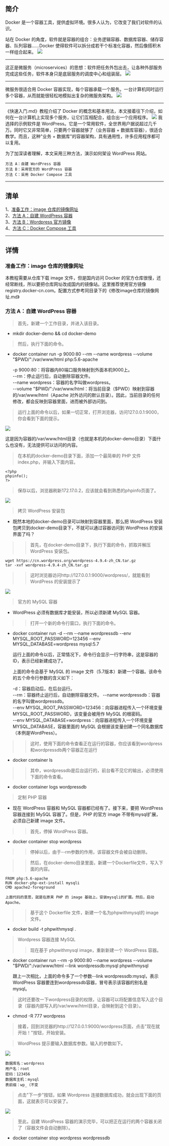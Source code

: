 ## 简介
Docker 是一个容器工具，提供虚拟环境。很多人认为，它改变了我们对软件的认识。

站在 Docker 的角度，软件就是容器的组合：业务逻辑容器、数据库容器、储存容器、队列容器......Docker 使得软件可以拆分成若干个标准化容器，然后像搭积木一样组合起来。
<img src="img/4.png" />
- - -
这正是微服务（microservices）的思想：软件把任务外包出去，让各种外部服务完成这些任务，软件本身只是底层服务的调度中心和组装层。
<img src="img/5.png" />
- - -
微服务很适合用 Docker 容器实现，每个容器承载一个服务。一台计算机同时运行多个容器，从而就能很轻松地模拟出复杂的微服务架构。
<img src="img/6.png" />
- - -
《快速入门.md》教程介绍了 Docker 的概念和基本用法，本文接着往下介绍，如何在一台计算机上实现多个服务，让它们互相配合，组合出一个应用程序。
<img src="img/7.png" />
我选择的示例软件是 WordPress。它是一个常用软件，全世界用户据说超过几千万。同时它又非常简单，只要两个容器就够了（业务容器 + 数据库容器），很适合教学。而且，这种"业务 + 数据库"的容器架构，具有通用性，许多应用程序都可以复用。

为了加深读者理解，本文采用三种方法，演示如何架设 WordPress 网站。

    方法 A：自建 WordPress 容器
    方法 B：采用官方的 WordPress 容器
    方法 C：采用 Docker Compose 工具

- - -

## 清单
1、<a href="#mark-1">准备工作：image 仓库的镜像网址</a>  
2、<a href="#mark-2">方法 A：自建 WordPress 容器</a>   
3、<a href="#mark-3">方法 B：Wordpress 官方镜像</a>  
4、<a href="#mark-4">方法 C：Docker Compose 工具</a>  

- - -

## 详情
### 准备工作：image 仓库的镜像网址
本教程需要从仓库下载 image 文件，但是国内访问 Docker 的官方仓库很慢，还经常断线，所以要把仓库网址改成国内的镜像站。这里推荐使用官方镜像 registry.docker-cn.com。配置方式参考同目录下的《修改image仓库的镜像网址.md》

### 方法 A：自建 WordPress 容器
> 首先，新建一个工作目录，并进入该目录。
* mkdir docker-demo && cd docker-demo
> 然后，执行下面的命令。
* docker container run -p 9000:80 --rm  --name wordpress --volume "$PWD/":/var/www/html php:5.6-apache

    -p 9000:80：将容器内80端口服务映射到外面本机9000上。  
    --rm：停止运行后，自动删除容器文件。  
    --name wordpress：容器的名字叫做wordpress。  
    --volume "$PWD/":/var/www/html：将当前目录（$PWD）映射到容器的/var/www/html（Apache 对外访问的默认目录）。因此，当前目录的任何修改，都会反映到容器里面，进而被外部访问到。

> 运行上面的命令以后，如果一切正常，打开浏览器，访问127.0.0.1:9000，你会看到下面的提示。

<img src="img/8.png" />

这是因为容器的/var/www/html目录（也就是本机的docker-demo目录）下面什么也没有，无法提供可以访问的内容。

> 在本机的docker-demo目录下面，添加一个最简单的 PHP 文件index.php，并输入下面内容。

    <?php 
    phpinfo();
    ?>

> 保存以后，浏览器刷新172.17.0.2，应该就会看到熟悉的phpinfo页面了。

<img src="img/9.png" />

> 拷贝 WordPress 安装包
* 既然本地的docker-demo目录可以映射到容器里面，那么把 WordPress 安装包拷贝到docker-demo目录下，不就可以通过容器访问到 WordPress 的安装界面了吗？
>> 首先，在docker-demo目录下，执行下面的命令，抓取并解压 WordPress 安装包。
```
wget https://cn.wordpress.org/wordpress-4.9.4-zh_CN.tar.gz
tar -xvf wordpress-4.9.4-zh_CN.tar.gz
```
>> 这时浏览器访问http://127.0.0.1:9000/wordpress/，就能看到 WordPress 的安装提示了

<img src="img/10.png" />

> 官方的 MySQL 容器
* WordPress 必须有数据库才能安装，所以必须新建 MySQL 容器。
>> 打开一个新的命令行窗口，执行下面的命令。
* docker container run -d --rm --name wordpressdb --env MYSQL_ROOT_PASSWORD=123456 --env MYSQL_DATABASE=wordpress mysql:5.7

    运行上面的命令以后，正常情况下，命令行会显示一行字符串，这是容器的 ID，表示已经新建成功了。

    上面的命令会基于 MySQL 的 image 文件（5.7版本）新建一个容器。该命令的五个命令行参数的含义如下：  

    -d：容器启动后，在后台运行。  
    --rm：容器终止运行后，自动删除容器文件。
    --name wordpressdb：容器的名字叫做wordpressdb。  
    --env MYSQL_ROOT_PASSWORD=123456：向容器进程传入一个环境变量MYSQL_ROOT_PASSWORD，该变量会被用作 MySQL 的根密码。  
    --env MYSQL_DATABASE=wordpress：向容器进程传入一个环境变量MYSQL_DATABASE，容器里面的 MySQL 会根据该变量创建一个同名数据库（本例是WordPress）。

>> 这时，使用下面的命令查看正在运行的容器，你应该看到wordpress和wordpressdb两个容器正在运行
* docker container ls
>> 其中，wordpressdb是后台运行的，前台看不见它的输出，必须使用下面的命令查看。
* docker container logs wordpressdb

> 定制 PHP 容器
* 现在 WordPress 容器和 MySQL 容器都已经有了。接下来，要把 WordPress 容器连接到 MySQL 容器了。但是，PHP 的官方 image 不带有mysql扩展，必须自己新建 image 文件。
>> 首先，停掉 WordPress 容器。
* docker container stop wordpress
>> 停掉以后，由于--rm参数的作用，该容器文件会被自动删除。

>> 然后，在docker-demo目录里面，新建一个Dockerfile文件，写入下面的内容。

    FROM php:5.6-apache
    RUN docker-php-ext-install mysqli
    CMD apache2-foreground

    上面代码的意思，就是在原来 PHP 的 image 基础上，安装mysqli的扩展。然后，启动 Apache。

>> 基于这个 Dockerfile 文件，新建一个名为phpwithmysql的 image 文件。
* docker build -t phpwithmysql .

> Wordpress 容器连接 MySQL
>> 现在基于 phpwithmysql image，重新新建一个 WordPress 容器。
* docker container run --rm -p 9000:80  --name wordpress --volume "$PWD/":/var/www/html --link wordpressdb:mysql phpwithmysql

    跟上一次相比，上面的命令多了一个参数--link wordpressdb:mysql，表示 WordPress 容器要连到wordpressdb容器，冒号表示该容器的别名是mysql。

> 这时还要改一下wordpress目录的权限，让容器可以将配置信息写入这个目录（容器内部写入的/var/www/html目录，会映射到这个目录）。
* chmod -R 777 wordpress

> 接着，回到浏览器的http://127.0.0.1:9000/wordpress页面，点击"现在就开始！"按钮，开始安装。

> WordPress 提示要输入数据库参数。输入的参数如下。

<img src="img/11.png">

    数据库名：wordpress
    用户名：root
    密码：123456
    数据库主机：mysql
    表前缀：wp_（不变

> 点击"下一步"按钮，如果 Wordpress 连接数据库成功，就会出现下面的页面，这就表示可以安装了。

<img src="img/12.png" />

> 至此，自建 WordPress 容器的演示完毕，可以把正在运行的两个容器关闭了（容器文件会自动删除）。
* docker container stop wordpress wordpressdb